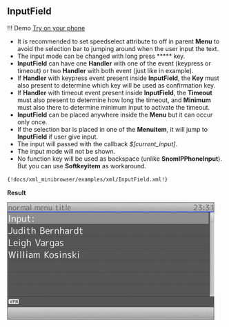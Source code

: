 ## InputField

!!! Demo
    [Try on your phone](xml/InputField.xml)

* It is recommended to set speedselect attribute to off in parent **Menu** to avoid the selection bar to jumping around when the user input the text.
* The input mode can be changed with long press ***** key.
* **InputField** can have one **Handler** with one of the event (keypress or timeout) or two **Handler** with both event (just like in example).
* If **Handler** with keypress event present inside **InputField**, the **Key** must also present to determine which key will be used as confirmation key.
* If **Handler** with timeout event present inside **InputField**, the **Timeout** must also present to determine how long the timeout, and **Minimum** must also there to determine minimum input to activate the timeout.
* **InputField** can be placed anywhere inside the **Menu** but it can occur only once.
* If the selection bar is placed in one of the **Menuitem**, it will jump to **InputField** if user give input.
* The input will passed with the callback *$[current_input]*.
* The input mode will not be shown.
* No function key will be used as backspace (unlike **SnomIPPhoneInput**). But you can use **Softkeyitem** as workaround.

```xml
{!docs/xml_minibrowser/examples/xml/InputField.xml!}
```

**Result**

![InputField](img/InputField.gif)